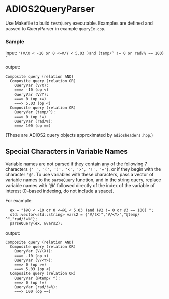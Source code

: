 # ADIOS2QueryParser

Use Makefile to build  `testQuery` executable. Examples are defined and passed to QueryParser in example `queryEx.cpp`.


### Sample

input: `"(V/X < -10 or 0 <=V/Y < 5.03 )and (temp/^ != 0 or rad/% == 100) "`

output:
```
Composite query (relation AND)
  Composite query (relation OR)
    QueryVar (V/X):
    ===> -10 (op <)
    QueryVar (V/Y):
    ===> 0 (op >=)
    ===> 5.03 (op <)
  Composite query (relation OR)
    QueryVar (temp/^):
    ===> 0 (op !=)
    QueryVar (rad/%):
    ===> 100 (op ==)
```
(These are ADIOS2 query objects approximated by `adiosheaders.hpp`.)

## Special Characters in Variable Names
Variable names are not parsed if they contain any of the following 7 characters `{' ', '(', ')', '<', '>', '!', '='}`, or if they begin with the character `'@'`. To use variables with these characters, pass a vector of variable names to the `parseQuery` function, and in the string query, replace variable names with '@' followed directly of the index of the variable of interest (0-based indexing, do not include a space).

For example:
```
  ex = "(@0 < -10 or 0 <=@1 < 5.03 )and (@2 != 0 or @3 == 100) ";
  std::vector<std::string> vars2 = {"V/(X)","V/<Y>","@temp/ ^","rad/!=%"};
  parseQuery(ex, &vars2);
```
output:
```
Composite query (relation AND)
  Composite query (relation OR)
    QueryVar (V/(X)):
    ===> -10 (op <)
    QueryVar (V/<Y>):
    ===> 0 (op >=)
    ===> 5.03 (op <)
  Composite query (relation OR)
    QueryVar (@temp/ ^):
    ===> 0 (op !=)
    QueryVar (rad/!=%):
    ===> 100 (op ==)
```
